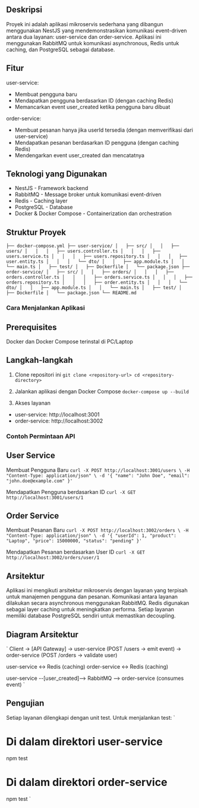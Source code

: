 ## Deskripsi
Proyek ini adalah aplikasi mikroservis sederhana yang dibangun menggunakan NestJS yang mendemonstrasikan komunikasi event-driven antara dua layanan: user-service dan order-service. Aplikasi ini menggunakan RabbitMQ untuk komunikasi asynchronous, Redis untuk caching, dan PostgreSQL sebagai database.

## Fitur
user-service:
- Membuat pengguna baru
- Mendapatkan pengguna berdasarkan ID (dengan caching Redis)
- Memancarkan event user_created ketika pengguna baru dibuat

order-service:
- Membuat pesanan hanya jika userId tersedia (dengan memverifikasi dari user-service)
- Mendapatkan pesanan berdasarkan ID pengguna (dengan caching Redis)
- Mendengarkan event user_created dan mencatatnya

## Teknologi yang Digunakan
- NestJS - Framework backend
- RabbitMQ - Message broker untuk komunikasi event-driven
- Redis - Caching layer
- PostgreSQL - Database
- Docker & Docker Compose - Containerization dan orchestration

## Struktur Proyek
`
├── docker-compose.yml
├── user-service/
│   ├── src/
│   │   ├── users/
│   │   │   ├── users.controller.ts
│   │   │   ├── users.service.ts
│   │   │   ├── users.repository.ts
│   │   │   ├── user.entity.ts
│   │   │   └── dto/
│   │   ├── app.module.ts
│   │   └── main.ts
│   ├── test/
│   ├── Dockerfile
│   └── package.json
├── order-service/
│   ├── src/
│   │   ├── orders/
│   │   │   ├── orders.controller.ts
│   │   │   ├── orders.service.ts
│   │   │   ├── orders.repository.ts
│   │   │   ├── order.entity.ts
│   │   │   └── dto/
│   │   ├── app.module.ts
│   │   └── main.ts
│   ├── test/
│   ├── Dockerfile
│   └── package.json
└── README.md
`

### Cara Menjalankan Aplikasi
## Prerequisites
Docker dan Docker Compose terinstal di PC/Laptop

## Langkah-langkah
1. Clone repositori ini
  `
  git clone <repository-url>
  cd <repository-directory>
  `

2. Jalankan aplikasi dengan Docker Compose
  `
  docker-compose up --build
  `

3. Akses layanan
  - user-service: http://localhost:3001
  - order-service: http://localhost:3002

### Contoh Permintaan API
## User Service
Membuat Pengguna Baru
`
curl -X POST http://localhost:3001/users \
  -H "Content-Type: application/json" \
  -d '{
    "name": "John Doe",
    "email": "john.doe@example.com"
  }'
`

Mendapatkan Pengguna berdasarkan ID
`
curl -X GET http://localhost:3001/users/1
`

## Order Service
Membuat Pesanan Baru
`
curl -X POST http://localhost:3002/orders \
  -H "Content-Type: application/json" \
  -d '{
    "userId": 1,
    "product": "Laptop",
    "price": 15000000,
    "status": "pending"
  }'
`

Mendapatkan Pesanan berdasarkan User ID
`
curl -X GET http://localhost:3002/orders/user/1
`

## Arsitektur
Aplikasi ini mengikuti arsitektur mikroservis dengan layanan yang terpisah untuk manajemen pengguna dan pesanan. Komunikasi antara layanan dilakukan secara asynchronous menggunakan RabbitMQ. Redis digunakan sebagai layer caching untuk meningkatkan performa. Setiap layanan memiliki database PostgreSQL sendiri untuk memastikan decoupling.

## Diagram Arsitektur
`
Client -> [API Gateway] -> user-service (POST /users -> emit event)
                         -> order-service (POST /orders -> validate user)
                         
user-service <-> Redis (caching)
order-service <-> Redis (caching)

user-service --[user_created]--> RabbitMQ --> order-service (consumes event)
`

## Pengujian
Setiap layanan dilengkapi dengan unit test. Untuk menjalankan test:
`
# Di dalam direktori user-service
npm test

# Di dalam direktori order-service
npm test
`